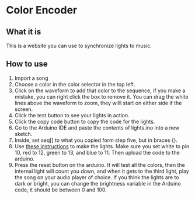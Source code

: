 # Color Encoder

## What it is

This is a website you can use to synchronize lights to music.

## How to use

1. Import a song
2. Choose a color in the color selector in the top left.
3. Click on the waveform to add that color to the sequence, if you make a mistake, you can right click the box to remove it. You can drag the white lines above the waveform to zoom, they willl start on either side if the screen.
4. Click the test button to see your lights in action.
5. Click the copy code button to copy the code for the lights.
6. Go to the Arduino IDE and paste the contents of lights.ino into a new sketch.
7. Inside, set seq[] to what you copied form step five, but in braces {}.
8. Use [these instructions](https://www.makeuseof.com/tag/connect-led-light-strips-arduino/) to make the lights. Make sure you set white to pin 10, red to 12, green to 13, and blue to 11. Then upload the code to the arduino.
9. Press the reset button on the arduino. It will test all the colors, then the internal light will count you down, and when it gets to the third light, play the song on your audio player of choice. If you think the lights are to dark or bright, you can change the brightness variable in the Arduino code, it should be between 0 and 100.
